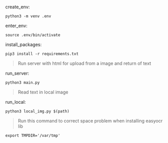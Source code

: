 
create_env:

	python3 -m venv .env

enter_env:

	source .env/bin/activate

install_packages:

	pip3 install -r requirements.txt

>Run server with html for upload from a image and return of text

run_server:

	python3 main.py

>Read text in local image

run_local:

	python3 local_img.py $(path)
	

>Run this command to correct space problem when installing easyocr lib

	export TMPDIR='/var/tmp'

